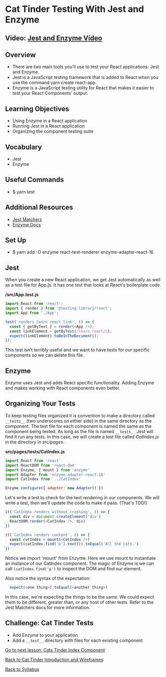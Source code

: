 # Cat Tinder Testing With Jest and Enzyme

## Video: [Jest and Enzyme Video](https://player.vimeo.com/video/227512341)

## Overview
- There are two main tools you'll use to test your React applications: Jest and Enzyme.
- Jest is a JavaScript testing framework that is added to React when you use the command yarn create react-app.
- Enzyme is a JavaScript testing utility for React that makes it easier to test your React Components' output.

## Learning Objectives
- Using Enzyme in a React application
- Running Jest in a React application
- Organizing the component testing suite

## Vocabulary
- Jest
- Enzyme

## Useful Commands
- $ yarn test

## Additional Resources
- [Jest Matchers](https://facebook.github.io/jest/docs/en/using-matchers.html#content)
- [Enzyme Docs](https://enzymejs.github.io/enzyme/)

## Set Up
- $ yarn add -D enzyme react-test-renderer enzyme-adapter-react-16

## Jest
When you create a new React application, we get Jest automatically as well as a test file for App.js. It has one test that looks at React's boilerplate code.

**/src/App.test.js**
```javascript
import React from 'react';
import { render } from '@testing-library/react';
import App from './App';

test('renders learn react link', () => {
  const { getByText } = render(<App />);
  const linkElement = getByText(/learn react/i);
  expect(linkElement).toBeInTheDocument();
});
```

This test isn't terribly useful and we want to have tests for our specific components so we can delete this file.

## Enzyme
Enzyme uses Jest and adds React specific functionality. Adding Enzyme and makes working with React components even better.

## Organizing Your Tests
To keep testing files organized it is convention to make a directory called `__tests__` (two underscores on either side) in the same directory as the component. The test file for each component is named the same as the component being tested. As long as the file is named `__tests__` Jest will find it run any tests. In this case, we will create a test file called *CatIndex.js* in the directory in *src/pages*.

**src/pages/__tests__/CatIndex.js**
```javascript
import React from 'react'
import ReactDOM from 'react-dom'
import Enzyme, { mount } from 'enzyme'
import Adapter from 'enzyme-adapter-react-16'
import CatIndex from '../CatIndex'

Enzyme.configure({ adapter: new Adapter() })
```

Let's write a test to check for the text rendering in our components. We will write a test, then we'll update the code to make it pass. (That's TDD!)

```javascript
it('CatIndex renders without crashing', () => {
  const div = document.createElement('div')
  ReactDOM.render(<CatIndex />, div)
})

it('CatIndex renders content', () => {
  const catIndex = mount(<CatIndex />)
  expect(catIndex.find('p').text()).toEqual('All the cats.')
})
```
Notice we import 'mount' from Enzyme. Here we use mount to instantiate an instance of our CatIndex component. The magic of Enzyme is we can call `(catIndex.find('p')` to inspect the DOM and find our element.

Also notice the syntax of the expectation:
```javascript
  expect(<one thing>).toEqual(<another thing>)
```
In this case, we're expecting the things to be the same.  We could expect them to be different, greater than, or any host of other tests. Refer to the Jest Matchers docs for more information.


## Challenge: Cat Tinder Tests
- Add Enzyme to your application
- Add a `__test__` directory with files for each existing component

[Go to next lesson: Cats Tinder Index Component](./cat-index.md)

[Back to Cat Tinder Introduction and Wireframes](./intro.md)

[Back to Syllabus](../../README.md)
